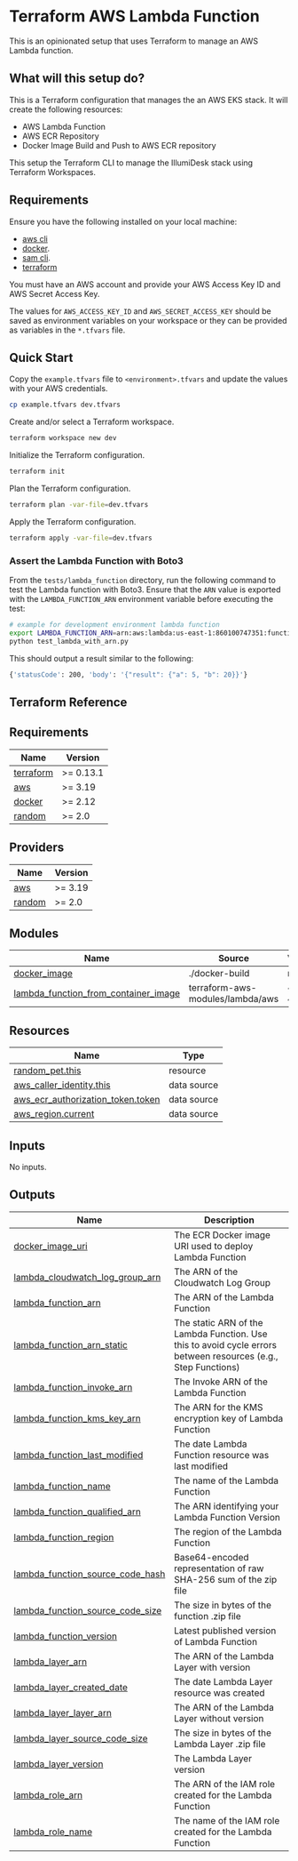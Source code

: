 <!-- BEGIN_TF_DOCS -->
# Terraform AWS Lambda Function

This is an opinionated setup that uses Terraform to manage an AWS Lambda function.

## What will this setup do?

This is a Terraform configuration that manages the an AWS EKS stack. It will create the following resources:

- AWS Lambda Function
- AWS ECR Repository
- Docker Image Build and Push to AWS ECR repository

This setup the Terraform CLI to manage the IllumiDesk stack using Terraform Workspaces.

## Requirements

Ensure you have the following installed on your local machine:

- [aws cli](https://docs.aws.amazon.com/cli/latest/userguide/cli-chap-install.html)
- [docker](https://docs.docker.com/get-docker/).
- [sam cli](https://docs.aws.amazon.com/serverless-application-model/latest/developerguide/serverless-sam-cli-install.html).
- [terraform](https://learn.hashicorp.com/tutorials/terraform/install-cli)

You must have an AWS account and provide your AWS Access Key ID and AWS Secret Access Key.

The values for `AWS_ACCESS_KEY_ID` and `AWS_SECRET_ACCESS_KEY` should be saved as environment variables on your workspace or they can be provided as variables in the `*.tfvars` file.

## Quick Start

Copy the `example.tfvars` file to `<environment>.tfvars` and update the values with your AWS credentials.

```bash
cp example.tfvars dev.tfvars
```

Create and/or select a Terraform workspace.

```bash
terraform workspace new dev
```

Initialize the Terraform configuration.

```bash
terraform init
```

Plan the Terraform configuration.

```bash
terraform plan -var-file=dev.tfvars
```

Apply the Terraform configuration.

```bash
terraform apply -var-file=dev.tfvars
```

### Assert the Lambda Function with Boto3

From the `tests/lambda_function` directory, run the following command to test the Lambda function with Boto3. Ensure that the `ARN` value is exported with the `LAMBDA_FUNCTION_ARN` environment variable before executing the test:

```bash
# example for development environment lambda function
export LAMBDA_FUNCTION_ARN=arn:aws:lambda:us-east-1:860100747351:function:app-dev-docker-lambda_handler
python test_lambda_with_arn.py
```

This should output a result similar to the following:

```bash
{'statusCode': 200, 'body': '{"result": {"a": 5, "b": 20}}'}
```

## Terraform Reference

## Requirements

| Name | Version |
|------|---------|
| <a name="requirement_terraform"></a> [terraform](#requirement\_terraform) | >= 0.13.1 |
| <a name="requirement_aws"></a> [aws](#requirement\_aws) | >= 3.19 |
| <a name="requirement_docker"></a> [docker](#requirement\_docker) | >= 2.12 |
| <a name="requirement_random"></a> [random](#requirement\_random) | >= 2.0 |

## Providers

| Name | Version |
|------|---------|
| <a name="provider_aws"></a> [aws](#provider\_aws) | >= 3.19 |
| <a name="provider_random"></a> [random](#provider\_random) | >= 2.0 |

## Modules

| Name | Source | Version |
|------|--------|---------|
| <a name="module_docker_image"></a> [docker\_image](#module\_docker\_image) | ./docker-build | n/a |
| <a name="module_lambda_function_from_container_image"></a> [lambda\_function\_from\_container\_image](#module\_lambda\_function\_from\_container\_image) | terraform-aws-modules/lambda/aws | ~> 4.13 |

## Resources

| Name | Type |
|------|------|
| [random_pet.this](https://registry.terraform.io/providers/hashicorp/random/latest/docs/resources/pet) | resource |
| [aws_caller_identity.this](https://registry.terraform.io/providers/hashicorp/aws/latest/docs/data-sources/caller_identity) | data source |
| [aws_ecr_authorization_token.token](https://registry.terraform.io/providers/hashicorp/aws/latest/docs/data-sources/ecr_authorization_token) | data source |
| [aws_region.current](https://registry.terraform.io/providers/hashicorp/aws/latest/docs/data-sources/region) | data source |

## Inputs

No inputs.

## Outputs

| Name | Description |
|------|-------------|
| <a name="output_docker_image_uri"></a> [docker\_image\_uri](#output\_docker\_image\_uri) | The ECR Docker image URI used to deploy Lambda Function |
| <a name="output_lambda_cloudwatch_log_group_arn"></a> [lambda\_cloudwatch\_log\_group\_arn](#output\_lambda\_cloudwatch\_log\_group\_arn) | The ARN of the Cloudwatch Log Group |
| <a name="output_lambda_function_arn"></a> [lambda\_function\_arn](#output\_lambda\_function\_arn) | The ARN of the Lambda Function |
| <a name="output_lambda_function_arn_static"></a> [lambda\_function\_arn\_static](#output\_lambda\_function\_arn\_static) | The static ARN of the Lambda Function. Use this to avoid cycle errors between resources (e.g., Step Functions) |
| <a name="output_lambda_function_invoke_arn"></a> [lambda\_function\_invoke\_arn](#output\_lambda\_function\_invoke\_arn) | The Invoke ARN of the Lambda Function |
| <a name="output_lambda_function_kms_key_arn"></a> [lambda\_function\_kms\_key\_arn](#output\_lambda\_function\_kms\_key\_arn) | The ARN for the KMS encryption key of Lambda Function |
| <a name="output_lambda_function_last_modified"></a> [lambda\_function\_last\_modified](#output\_lambda\_function\_last\_modified) | The date Lambda Function resource was last modified |
| <a name="output_lambda_function_name"></a> [lambda\_function\_name](#output\_lambda\_function\_name) | The name of the Lambda Function |
| <a name="output_lambda_function_qualified_arn"></a> [lambda\_function\_qualified\_arn](#output\_lambda\_function\_qualified\_arn) | The ARN identifying your Lambda Function Version |
| <a name="output_lambda_function_region"></a> [lambda\_function\_region](#output\_lambda\_function\_region) | The region of the Lambda Function |
| <a name="output_lambda_function_source_code_hash"></a> [lambda\_function\_source\_code\_hash](#output\_lambda\_function\_source\_code\_hash) | Base64-encoded representation of raw SHA-256 sum of the zip file |
| <a name="output_lambda_function_source_code_size"></a> [lambda\_function\_source\_code\_size](#output\_lambda\_function\_source\_code\_size) | The size in bytes of the function .zip file |
| <a name="output_lambda_function_version"></a> [lambda\_function\_version](#output\_lambda\_function\_version) | Latest published version of Lambda Function |
| <a name="output_lambda_layer_arn"></a> [lambda\_layer\_arn](#output\_lambda\_layer\_arn) | The ARN of the Lambda Layer with version |
| <a name="output_lambda_layer_created_date"></a> [lambda\_layer\_created\_date](#output\_lambda\_layer\_created\_date) | The date Lambda Layer resource was created |
| <a name="output_lambda_layer_layer_arn"></a> [lambda\_layer\_layer\_arn](#output\_lambda\_layer\_layer\_arn) | The ARN of the Lambda Layer without version |
| <a name="output_lambda_layer_source_code_size"></a> [lambda\_layer\_source\_code\_size](#output\_lambda\_layer\_source\_code\_size) | The size in bytes of the Lambda Layer .zip file |
| <a name="output_lambda_layer_version"></a> [lambda\_layer\_version](#output\_lambda\_layer\_version) | The Lambda Layer version |
| <a name="output_lambda_role_arn"></a> [lambda\_role\_arn](#output\_lambda\_role\_arn) | The ARN of the IAM role created for the Lambda Function |
| <a name="output_lambda_role_name"></a> [lambda\_role\_name](#output\_lambda\_role\_name) | The name of the IAM role created for the Lambda Function |
<!-- END_TF_DOCS -->